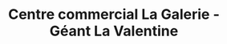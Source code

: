---
title: "Centre commercial La Galerie - Géant La Valentine"
url: /marseille/centre-commercial-la-galerie-geant-la-valentine/
shop: centre commercial
---